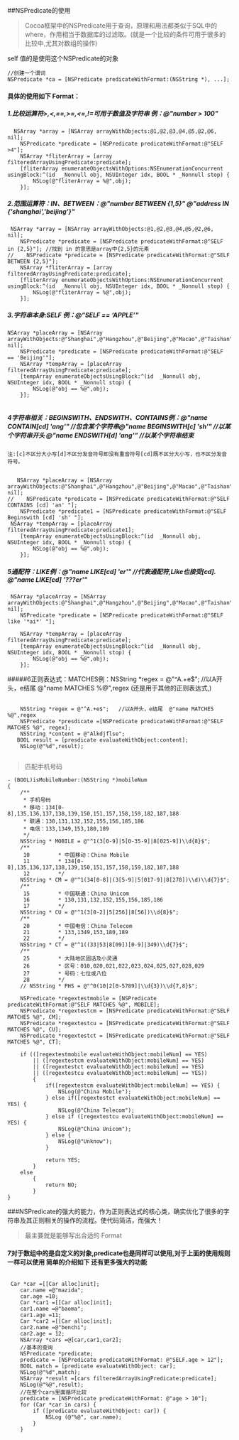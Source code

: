 
##NSPredicate的使用 
> Cocoa框架中的NSPredicate用于查询，原理和用法都类似于SQL中的where，作用相当于数据库的过滤取。(就是一个比较的条件可用于很多的比较中,尤其对数组的操作)

self  值的是使用这个NSPredicate的对象 

```
//创建一个谓词
NSPredicate *ca = [NSPredicate predicateWithFormat:(NSString *), ...];  
```




#### 具体的使用如下   Format：
##### 1.比较运算符>,<,==,>=,<=,!=可用于数值及字符串 例：@"number > 100"

```
  NSArray *array = [NSArray arrayWithObjects:@1,@2,@3,@4,@5,@2,@6, nil];
    NSPredicate *predicate = [NSPredicate predicateWithFormat:@"SELF >4"];
    NSArray *fliterArray = [array filteredArrayUsingPredicate:predicate];
    [fliterArray enumerateObjectsWithOptions:NSEnumerationConcurrent usingBlock:^(id  _Nonnull obj, NSUInteger idx, BOOL * _Nonnull stop) {
        NSLog(@"fliterArray = %@",obj);
    }];
```
##### 2.范围运算符：IN、BETWEEN：@"number BETWEEN {1,5}" @"address IN {'shanghai','beijing'}"


```
 NSArray *array = [NSArray arrayWithObjects:@1,@2,@3,@4,@5,@2,@6, nil];
    NSPredicate *predicate = [NSPredicate predicateWithFormat:@"SELF in {2,5}"]; //找到 in 的意思是array中{2,5}的元素
//    NSPredicate *predicate = [NSPredicate predicateWithFormat:@"SELF BETWEEN {2,5}"];
    NSArray *fliterArray = [array filteredArrayUsingPredicate:predicate];
    [fliterArray enumerateObjectsWithOptions:NSEnumerationConcurrent usingBlock:^(id  _Nonnull obj, NSUInteger idx, BOOL * _Nonnull stop) {
        NSLog(@"fliterArray = %@",obj);
    }];
```
##### 3.字符串本身:SELF 例：@“SELF == ‘APPLE’"


``` 
NSArray *placeArray = [NSArray arrayWithObjects:@"Shanghai",@"Hangzhou",@"Beijing",@"Macao",@"Taishan", nil];
    NSPredicate *predicate = [NSPredicate predicateWithFormat:@"SELF == 'Beijing'"];
    NSArray *tempArray = [placeArray filteredArrayUsingPredicate:predicate];
    [tempArray enumerateObjectsUsingBlock:^(id  _Nonnull obj, NSUInteger idx, BOOL * _Nonnull stop) {
        NSLog(@"obj == %@",obj);
    }];
    
```
##### 4字符串相关：BEGINSWITH、ENDSWITH、CONTAINS例：@"name CONTAIN[cd] 'ang'"   //包含某个字符串@"name BEGINSWITH[c] 'sh'"     //以某个字符串开头 @"name ENDSWITH[d] 'ang'"      //以某个字符串结束
    注:[c]不区分大小写[d]不区分发音符号即没有重音符号[cd]既不区分大小写，也不区分发音符号。

```

   NSArray *placeArray = [NSArray arrayWithObjects:@"Shanghai",@"Hangzhou",@"Beijing",@"Macao",@"Taishan", nil];
//    NSPredicate *predicate = [NSPredicate predicateWithFormat:@"SELF CONTAINS [cd] 'an' "];
    NSPredicate *predicate1 = [NSPredicate predicateWithFormat:@"SELF Beginswith [cd] 'sh' "];
 NSArray *tempArray = [placeArray filteredArrayUsingPredicate:predicate1];
    [tempArray enumerateObjectsUsingBlock:^(id  _Nonnull obj, NSUInteger idx, BOOL * _Nonnull stop) {
        NSLog(@"obj == %@",obj);
    }];
```
##### 5通配符：LIKE例：@"name LIKE[cd] '*er*'"  //*代表通配符,Like也接受[cd].    @"name LIKE[cd] '???er*'"

```
 NSArray *placeArray = [NSArray arrayWithObjects:@"Shanghai",@"Hangzhou",@"Beijing",@"Macao",@"Taishan", nil];
    NSPredicate *predicate = [NSPredicate predicateWithFormat:@"SELF  like '*ai*' "];
    
    NSArray *tempArray = [placeArray filteredArrayUsingPredicate:predicate];
    [tempArray enumerateObjectsUsingBlock:^(id  _Nonnull obj, NSUInteger idx, BOOL * _Nonnull stop) {
        NSLog(@"obj == %@",obj);
    }];
```

#####6正则表达式：MATCHES例：NSString *regex = @"^A.+e$";   //以A开头，e结尾  @"name MATCHES %@",regex  (还是用于其他的正则表达式,)

```

    NSString *regex = @"^A.+e$";   //以A开头，e结尾  @"name MATCHES %@",regex
    NSPredicate *presdicate =[NSPredicate predicateWithFormat:@"SELF MATCHES %@", regex];
    NSString *content = @"Alkdjflse";
   BOOL result = [presdicate evaluateWithObject:content];
    NSLog(@"%d",result);
    
```

> 匹配手机号码

```
- (BOOL)isMobileNumber:(NSString *)mobileNum
{
    /**
     * 手机号码
     * 移动：134[0-8],135,136,137,138,139,150,151,157,158,159,182,187,188
     * 联通：130,131,132,152,155,156,185,186
     * 电信：133,1349,153,180,189
     */
    NSString * MOBILE = @"^1(3[0-9]|5[0-35-9]|8[025-9])\\d{8}$";
    /**
     10         * 中国移动：China Mobile
     11         * 134[0-8],135,136,137,138,139,150,151,157,158,159,182,187,188
     12         */
    NSString * CM = @"^1(34[0-8]|(3[5-9]|5[017-9]|8[278])\\d)\\d{7}$";
    /**
     15         * 中国联通：China Unicom
     16         * 130,131,132,152,155,156,185,186
     17         */
    NSString * CU = @"^1(3[0-2]|5[256]|8[56])\\d{8}$";
    /**
     20         * 中国电信：China Telecom
     21         * 133,1349,153,180,189
     22         */
    NSString * CT = @"^1((33|53|8[09])[0-9]|349)\\d{7}$";
    /**
     25         * 大陆地区固话及小灵通
     26         * 区号：010,020,021,022,023,024,025,027,028,029
     27         * 号码：七位或八位
     28         */
    // NSString * PHS = @"^0(10|2[0-5789]|\\d{3})\\d{7,8}$";
    
    NSPredicate *regextestmobile = [NSPredicate predicateWithFormat:@"SELF MATCHES %@", MOBILE];
    NSPredicate *regextestcm = [NSPredicate predicateWithFormat:@"SELF MATCHES %@", CM];
    NSPredicate *regextestcu = [NSPredicate predicateWithFormat:@"SELF MATCHES %@", CU];
    NSPredicate *regextestct = [NSPredicate predicateWithFormat:@"SELF MATCHES %@", CT];
    
    if (([regextestmobile evaluateWithObject:mobileNum] == YES)
        || ([regextestcm evaluateWithObject:mobileNum] == YES)
        || ([regextestct evaluateWithObject:mobileNum] == YES)
        || ([regextestcu evaluateWithObject:mobileNum] == YES))
        {
            if([regextestcm evaluateWithObject:mobileNum] == YES) {
                NSLog(@"China Mobile");
            } else if([regextestct evaluateWithObject:mobileNum] == YES) {
                NSLog(@"China Telecom");
            } else if ([regextestcu evaluateWithObject:mobileNum] == YES) {
                NSLog(@"China Unicom");
            } else {
                NSLog(@"Unknow");
            }
        
            return YES;
        }
    else
        {
            return NO;
        }
}

```

###NSPredicate的强大的能力，作为正则表达式的核心类，确实优化了很多的字符串及其正则相关的操作的流程。使代码简洁，而强大！
>最主要就是能够写出合适的 Format 


#### 7对于数组中的是自定义的对象,predicate也是同样可以使用,对于上面的使用规则一样可以使用 简单的介绍如下 还有更多强大的功能

```

 Car *car =[[Car alloc]init];
    car.name =@"mazida";
    car.age =10;
    Car *car1 =[[Car alloc]init];
    car1.name =@"baoma";
    car1.age =11;
    Car *car2 =[[Car alloc]init];
    car2.name =@"benchi";
    car2.age = 12;
    NSArray *cars =@[car,car1,car2];
    //基本的查询
    NSPredicate *predicate;
    predicate = [NSPredicate predicateWithFormat: @"SELF.age > 12"];
    BOOL match = [predicate evaluateWithObject: car];
    NSLog(@"%d",match);
    NSArray *result =[cars filteredArrayUsingPredicate:predicate];
    NSLog(@"%@",result);
    //在整个cars里面循环比较
    predicate = [NSPredicate predicateWithFormat: @"age > 10"];
    for (Car *car in cars) {
        if ([predicate evaluateWithObject: car]) {
            NSLog (@"%@", car.name);
        }
    }
```

>


